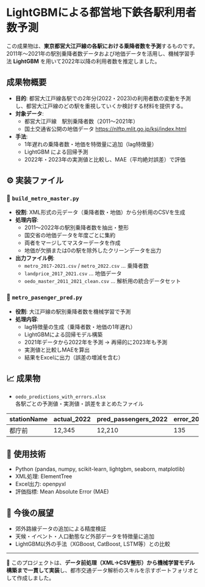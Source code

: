 # LightGBMによる都営地下鉄各駅利用者数予測

この成果物は、**東京都営大江戸線の各駅における乗降者数を予測**するものです。  
2011年〜2021年の駅別乗降者数データおよび地価データを活用し、機械学習手法 **LightGBM** を用いて2022年以降の利用者数を推定しました。

## 成果物概要
- **目的**: 都営大江戸線各駅での2年分(2022・2023)の利用者数の変動を予測し、都営大江戸線のどの駅を重視していくか検討する材料を提供する。 
- **対象データ**:  
  - 都営大江戸線　駅別乗降者数（2011〜2021年）  
  - 国土交通省公開の地価データ  https://nlftp.mlit.go.jp/ksj/index.html
- **手法**:  
  - 1年遅れの乗降者数・地価を特徴量に追加（lag特徴量）  
  - LightGBM による回帰予測  
  - 2022年・2023年の実測値と比較し、MAE（平均絶対誤差）で評価  

## ⚙️ 実装ファイル
### 🔹 `build_metro_master.py`
- **役割**: XML形式の元データ（乗降者数・地価）から分析用のCSVを生成  
- **処理内容**:
  - 2011〜2022年の駅別乗降者数を抽出・整形  
  - 国交省の地価データを年度ごとに集約  
  - 両者をマージしてマスターデータを作成  
  - 地価が欠損または0の駅を除外したクリーンデータを出力  
- **出力ファイル例**:
  - `metro_2017-2021.csv` / `metro_2022.csv` … 乗降者数  
  - `landprice_2017_2021.csv` … 地価データ  
  - `oedo_master_2011_2021_clean.csv` … 解析用の統合データセット  

### 🔹 `metro_pasenger_pred.py`
- **役割**: 大江戸線の駅別乗降者数を機械学習で予測  
- **処理内容**:
  - lag特徴量の生成（乗降者数・地価の1年遅れ）  
  - LightGBMによる回帰モデル構築  
  - 2021年データから2022年を予測 → 再帰的に2023年も予測  
  - 実測値と比較しMAEを算出  
  - 結果をExcelに出力（誤差の増減を含む）

## 📈 成果物
- `oedo_predictions_with_errors.xlsx`  
  各駅ごとの予測値・実測値・誤差をまとめたファイル  

| stationName | actual_2022 | pred_passengers_2022 | error_2022 | actual_2023 | pred_passengers_2023 | error_2023 |
|-------------|-------------|-----------------------|------------|-------------|-----------------------|------------|
| 都庁前      | 12,345      | 12,210                | 135        | 12,400      | 12,280                | 120        |

## 🔧 使用技術
- Python (pandas, numpy, scikit-learn, lightgbm, seaborn, matplotlib)
- XML処理: ElementTree
- Excel出力: openpyxl
- 評価指標: Mean Absolute Error (MAE)

## 🚀 今後の展望
- 郊外路線データの追加による精度検証
- 天候・イベント・人口動態など外部データを特徴量に追加
- LightGBM以外の手法（XGBoost, CatBoost, LSTM等）との比較

---

📌 このプロジェクトは、**データ前処理（XML→CSV整形）から機械学習モデル構築まで一貫して実装**し、都市交通データ解析のスキルを示すポートフォリオとして作成しました。
